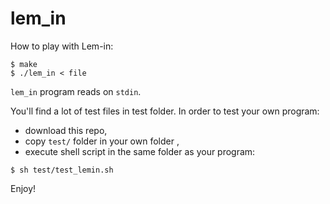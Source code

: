# lem_in

How to play with Lem-in:
```
$ make
$ ./lem_in < file
```

`lem_in` program reads on `stdin`.

You'll find a lot of test files in test folder. In order to test your own program:
- download this repo,
- copy `test/` folder in your own folder ,
- execute shell script in the same folder as your program:
```
$ sh test/test_lemin.sh
```

Enjoy!
